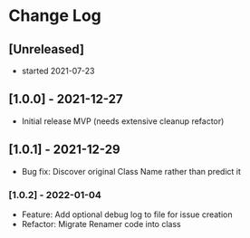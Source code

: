 # Change Log

## [Unreleased]

- started 2021-07-23

## [1.0.0] - 2021-12-27

- Initial release
  MVP (needs extensive cleanup refactor)

## [1.0.1] - 2021-12-29

- Bug fix: Discover original Class Name rather than predict it

### [1.0.2] - 2022-01-04

- Feature: Add optional debug log to file for issue creation
- Refactor: Migrate Renamer code into class
